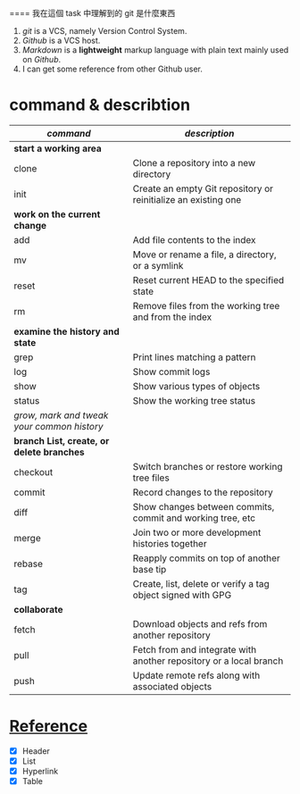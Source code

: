 ==== 我在這個 task 中理解到的 git 是什麼東西

1. *git* is a VCS, namely Version Control System.
2. *Github* is a VCS host.
3. *Markdown* is a **lightweight** markup language with plain text mainly used on *Github*.
4. I can get some reference from other Github user.

# command & describtion

|*command*	|*description*								|
|---------------|-----------------------------------------------------------------------|
|**start a working area**								|
|clone		|Clone a repository into a new directory				|
|init		|Create an empty Git repository or reinitialize an existing one		|
|**work on the current change**								|
|add		|Add file contents to the index						|
|mv		|Move or rename a file, a directory, or a symlink			|
|reset		|Reset current HEAD to the specified state				|
|rm		|Remove files from the working tree and from the index			|
|**examine the history and state**							|
|grep		|Print lines matching a pattern						|
|log		|Show commit logs							|
|show		|Show various types of objects						|
|status		|Show the working tree status						|
|*grow, mark and tweak your common history*						|
|**branch List, create, or delete branches**						|
|checkout	|Switch branches or restore working tree files				|
|commit		|Record changes to the repository					|
|diff		|Show changes between commits, commit and working tree, etc		|
|merge		|Join two or more development histories together			|
|rebase		|Reapply commits on top of another base tip				|
|tag		|Create, list, delete or verify a tag object signed with GPG		|
|**collaborate**									|
|fetch		|Download objects and refs from another repository			|
|pull		|Fetch from and integrate with another repository or a local branch	|
|push		|Update remote refs along with associated objects			|
	

# [Reference](https://git-scm.com/docs)

-[x] Header
-[x] List
-[x] Hyperlink
-[x] Table
